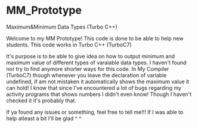 # MM_Prototype
Maximum&amp;Minimum Data Types (Turbo C++)

Welcome to my MM Prototype! This code is done to be able to help new students. This code works in Turbo C++ (TurboC7)

It's purpose is to be able to give idea on how to output minimum and maximum value of different types of varaiable data types.
I haven't found nor try to find anymore shorter ways for this code. In My Compiler (TurboC7) though whenever you leave the
declaration of variable undefined, if am not mistaken it automatically shows the maximum value it can hold! I know that since
I've encountered a lot of bugs regarding my activity programs that shows numbers I didn't even know! Though I haven't checked it
it's probably that.

If ya found any issues or something, feel free to tell me!!! If I was able to help atleast a bit I'll be glad ^ ^
